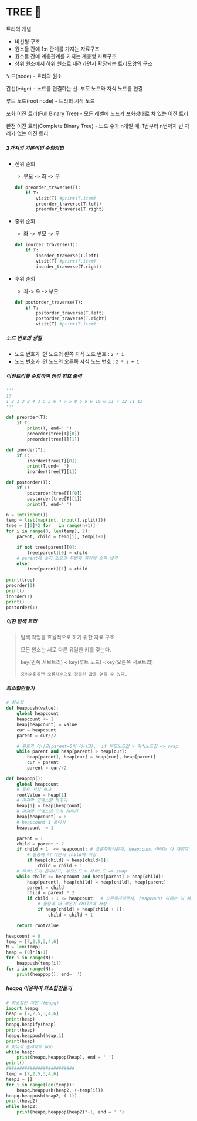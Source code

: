 # TREE :evergreen_tree:

트리의 개념

- 비선형 구조
- 원소들 간에 1:n 관계를 가지는 자료구조
- 원소들 간에 계층관계를 가지는 계층형 자료구조
- 상위 원소에서 하위 원소로 내려가면서 확장되는 트리모양의 구조

노드(node) - 트리의 원소

간선(edge) - 노드를 연결하는 선. 부모 노드와 자식 노드를 연결

루트 노드(root node) - 트리의 시작 노드

포화 이진 트리(Full Binary Tree) - 모든 레벨에 노드가 포화상태로 차 있는 이진 트리

완전 이진 트리(Complete Binary Tree) - 노드 수가 n개일 때, 1번부터 n번까지 빈 자리가 없는 이진 트리

##### 3가지의 기본적인 순회방법

- 전위 순회

  - 부모 -> 좌 -> 우

  ```python
  def preorder_traverse(T):
      if T:
          visit(T) #print(T.item)
          preorder_traverse(T.left)
          preorder_traverse(T.right)
  ```

  

- 중위 순회

  - 좌 -> 부모 -> 우

  ```python
  def inorder_traverse(T):
      if T:
          inorder_traverse(T.left)
          visit(T) #print(T.item)
          inorder_traverse(T.right)
  ```

  

- 후위 순회

  - 좌-> 우 -> 부모

  ```python
  def postorder_traverse(T):
      if T:
          postorder_traverse(T.left)
          postorder_traverse(T.right)
          visit(T) #print(T.item)
  ```

  

##### 노드 번호의 성질

- 노드 번호가 i인 노드의 왼쪽 자식 노드 번호 : `2 * i`
- 노드 번호가 i인 노드의 오른쪽 자식 노드 번호 : `2 * i + 1`



##### 이진트리를 순회하여 정점 번호 출력

```python
'''
13
1 2 1 3 2 4 3 5 3 6 4 7 5 8 5 9 6 10 6 11 7 12 11 13
'''

def preorder(T):
    if T:
        print(T, end=' ')
        preorder(tree[T][0])
        preorder(tree[T][1])

def inorder(T):
    if T:
        inorder(tree[T][0])
        print(T,end=' ')
        inorder(tree[T][1])

def postorder(T):
    if T:
        postorder(tree[T][0])
        postorder(tree[T][1])
        print(T, end=' ')

n = int(input())
temp = list(map(int, input().split()))
tree = [[0]*2 for _ in range(n+1)]
for i in range(0, len(temp), 2):
    parent, child = temp[i], temp[i+1]

    if not tree[parent][0]:
        tree[parent][0] = child
    # parent에 숫자 있으면 두번째 자리에 숫자 넣기
    else:
        tree[parent][1] = child
        
print(tree)
preorder(1)
print()
inorder(1)
print()
postorder(1)
```

##### 이진 탐색 트리

> 탐색 작업을 효율적으로 하기 위한 자료 구조
>
> 모든 원소는 서로 다른 유일한 키를 갖는다.
>
> key(왼쪽 서브트리) < key(루트 노드) <key(오른쪽 서브트리)
>
> `중위순회하면 오름차순으로 정렬된 값을 얻을 수 있다.`

##### 최소힙만들기

```python
# 최소힙
def heappush(value):
    global heapcount
    heapcount += 1
    heap[heapcount] = value
    cur = heapcount
    parent = cur//2

    # 루트가 아니고(parent=0이 아니고),  if 부모노드값 > 자식노드값 => swap
    while parent and heap[parent] > heap[cur]:
        heap[parent], heap[cur] = heap[cur], heap[parent]
        cur = parent
        parent = cur//2

def heappop():
    global heapcount
    # 루트 저장 하고
    rootValue = heap[1]
    # 마지막 인덱스랑 바꾸기
    heap[1] = heap[heapcount]
    # 마지막 인덱스의 숫자 지우기
    heap[heapcount] = 0
    # heapcount 1 줄이기
    heapcount -= 1

    parent = 1
    child = parent * 2
    if child + 1  <= heapcount: # 오른쪽자식존재, heapcount 아래는 다 채워져 있기 때문에, 작은 지 확인하면 된다.
        # 둘중에 더 작은거 child에 저장
        if heap[child] > heap[child+1]:
            child = child + 1
    # 자식노드가 존재하고, 부모노드 > 자식노드 => swap
    while child <= heapcount and heap[parent] > heap[child]:
        heap[parent], heap[child] = heap[child], heap[parent]
        parent = child
        child = parent * 2
        if child + 1 <= heapcount:  # 오른쪽자식존재, heapcount 아래는 다 채워져 있기 때문에, 작은 지 확인하면 된다.
            # 둘중에 더 작은거 child에 저장
            if heap[child] > heap[child + 1]:
                child = child + 1

    return rootValue

heapcount = 0
temp = [7,2,5,3,4,6]
N = len(temp)
heap = [0]*(N+1)
for i in range(N):
    heappush(temp[i])
for i in range(N):
    print(heappop(), end=' ')
```

##### heapq 이용하여 최소힙만들기

```python
# 최소힙만 지원 (heapq)
import heapq
heap = [7,2,5,3,4,6]
print(heap)
heapq.heapify(heap)
print(heap)
heapq.heappush(heap,1)
print(heap)
# 하나씩 순서대로 pop
while heap:
    print(heapq.heappop(heap), end = ' ')
print()
##########################
temp = [7,2,5,3,4,6]
heap2 = []
for i in range(len(temp)):
    heapq.heappush(heap2, (-temp[i]))
heapq.heappush(heap2, (-1))
print(heap2)
while heap2:
    print(heapq.heappop(heap2)*-1, end = ' ')
```

